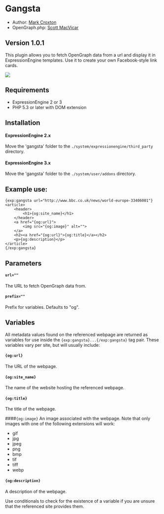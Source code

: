 # Gangsta

* Author: [Mark Croxton](http://hallmark-design.co.uk/)
* OpenGraph.php: [Scott MacVicar](https://github.com/scottmac/opengraph/blob/master/OpenGraph.php)

## Version 1.0.1

This plugin allows you to fetch OpenGraph data from a url and display it in ExpressionEngine templates. Use it to create your own Facebook-style link cards.

![](http://res.cloudinary.com/hallmark/image/upload/v1439463926/gangsta.png)

## Requirements

* ExpressionEngine 2 or 3
* PHP 5.3 or later with DOM extension

## Installation

#### ExpressionEngine 2.x

Move the 'gangsta' folder to the `./system/expressionengine/third_party` directory.

#### ExpressionEngine 3.x

Move the 'gangsta' folder to the `./system/user/addons` directory.

## Example use:

	{exp:gangsta url="http://www.bbc.co.uk/news/world-europe-33406001"}    
	<article>
		<header>
			<h1>{og:site_name}</h1>
		</header>
		<a href="{og:url}">
			<img src="{og:image}" alt="">
		</a>
		<h2><a href="{og:url}">{og:title}</a></h2>
		<p>{og:description}</p>
	</article>
	{/exp:gangsta}

## Parameters

#### `url=""`
The URL to fetch OpenGraph data from.

#### `prefix=""`
Prefix for variables. Defaults to "og".

## Variables

All metadata values found on the referenced webpage are returned as variables for use inside the `{exp:gangsta}...{/exp:gangsta}` tag pair. These variables vary per site, but will usually include:

#### `{og:url}`
The URL of the webpage.

#### `{og:site_name}`
The name of the website hosting the referenced webpage.

#### `{og:title}`
The title of the webpage.

####`{og:image}`
An image associated with the webpage. Note that only images with one of the following extensions will work:

* gif
* jpg
* jpeg
* png
* bmp
* tif
* tiff
* webp

#### `{og:description}`
A description of the webpage.

Use conditionals to check for the existence of a variable if you are unsure that the referenced site provides them.


